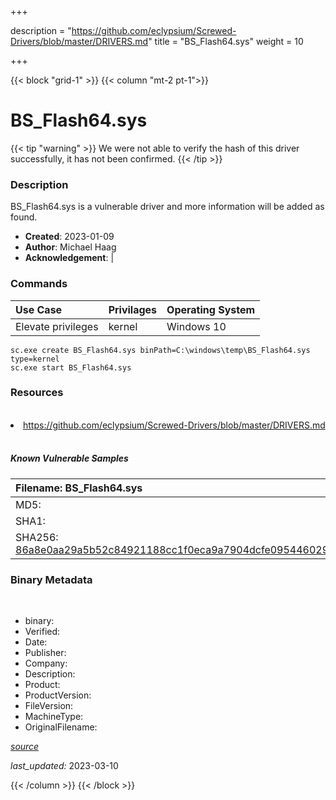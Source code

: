 +++

description = "https://github.com/eclypsium/Screwed-Drivers/blob/master/DRIVERS.md"
title = "BS_Flash64.sys"
weight = 10

+++


{{< block "grid-1" >}}
{{< column "mt-2 pt-1">}}




# BS_Flash64.sys 


{{< tip "warning" >}}
We were not able to verify the hash of this driver successfully, it has not been confirmed.
{{< /tip >}}




### Description


BS_Flash64.sys is a vulnerable driver and more information will be added as found.


- **Created**: 2023-01-09
- **Author**: Michael Haag
- **Acknowledgement**:  | [](https://twitter.com/)

### Commands

| Use Case | Privilages | Operating System | 
|:---- | ---- | ---- |
| Elevate privileges | kernel | Windows 10 |

```
sc.exe create BS_Flash64.sys binPath=C:\windows\temp\BS_Flash64.sys type=kernel
sc.exe start BS_Flash64.sys
```

### Resources
<br>


<li><a href=" https://github.com/eclypsium/Screwed-Drivers/blob/master/DRIVERS.md"> https://github.com/eclypsium/Screwed-Drivers/blob/master/DRIVERS.md</a></li>


<br>


##### Known Vulnerable Samples

| Filename: BS_Flash64.sys |
|:---- |
|MD5: <a href="https://www.virustotal.com/gui/file/{&#39;Filename&#39;: &#39;BS_Flash64.sys&#39;, &#39;MD5&#39;: &#39;&#39;, &#39;SHA1&#39;: &#39;&#39;, &#39;SHA256&#39;: &#39;86a8e0aa29a5b52c84921188cc1f0eca9a7904dcfe09544602933d8377720219&#39;}"></a>|
|SHA1: <a href="https://www.virustotal.com/gui/file/{&#39;Filename&#39;: &#39;BS_Flash64.sys&#39;, &#39;MD5&#39;: &#39;&#39;, &#39;SHA1&#39;: &#39;&#39;, &#39;SHA256&#39;: &#39;86a8e0aa29a5b52c84921188cc1f0eca9a7904dcfe09544602933d8377720219&#39;}"></a>|
|SHA256: <a href="https://www.virustotal.com/gui/file/{&#39;Filename&#39;: &#39;BS_Flash64.sys&#39;, &#39;MD5&#39;: &#39;&#39;, &#39;SHA1&#39;: &#39;&#39;, &#39;SHA256&#39;: &#39;86a8e0aa29a5b52c84921188cc1f0eca9a7904dcfe09544602933d8377720219&#39;}">86a8e0aa29a5b52c84921188cc1f0eca9a7904dcfe09544602933d8377720219</a>|




### Binary Metadata
<br>

- binary: 
- Verified: 
- Date: 
- Publisher: 
- Company: 
- Description: 
- Product: 
- ProductVersion: 
- FileVersion: 
- MachineType: 
- OriginalFilename: 

[*source*](https://github.com/magicsword-io/LOLDrivers/tree/main/yaml/bs_flash64.sys.yml)

*last_updated:* 2023-03-10


{{< /column >}}
{{< /block >}}
